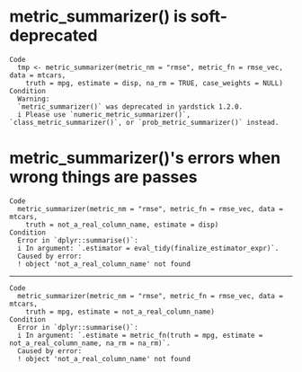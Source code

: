 # metric_summarizer() is soft-deprecated

    Code
      tmp <- metric_summarizer(metric_nm = "rmse", metric_fn = rmse_vec, data = mtcars,
        truth = mpg, estimate = disp, na_rm = TRUE, case_weights = NULL)
    Condition
      Warning:
      `metric_summarizer()` was deprecated in yardstick 1.2.0.
      i Please use `numeric_metric_summarizer()`, `class_metric_summarizer()`, or `prob_metric_summarizer()` instead.

# metric_summarizer()'s errors when wrong things are passes

    Code
      metric_summarizer(metric_nm = "rmse", metric_fn = rmse_vec, data = mtcars,
        truth = not_a_real_column_name, estimate = disp)
    Condition
      Error in `dplyr::summarise()`:
      i In argument: `.estimator = eval_tidy(finalize_estimator_expr)`.
      Caused by error:
      ! object 'not_a_real_column_name' not found

---

    Code
      metric_summarizer(metric_nm = "rmse", metric_fn = rmse_vec, data = mtcars,
        truth = mpg, estimate = not_a_real_column_name)
    Condition
      Error in `dplyr::summarise()`:
      i In argument: `.estimate = metric_fn(truth = mpg, estimate = not_a_real_column_name, na_rm = na_rm)`.
      Caused by error:
      ! object 'not_a_real_column_name' not found

